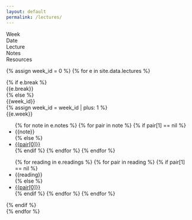 ```yaml
---
layout: default
permalink: /lectures/
---
```


<div class="week hrow">
    <div class="week_id">Week</div>
    <div class="date">Date</div>
	<div class="topic">Lecture</div>
    <div class="notes">Notes</div>
    <div class="readings">Resources</div>
</div>

{% assign week_id = 0 %}
{% for e in site.data.lectures %}
<div class="week {% cycle "odd", "even" %}">
    {% if e.break %}
        <div class="week_id"></div>
        <div class="date"></div>
        <div class="topic">{{e.break}}</div>
    {% else %}
        <div class="week_id">{{week_id}}</div>
        {% assign week_id = week_id | plus: 1 %}
        <div class="date"></div>
    	<div class="topic">{{e.week}}</div>
        <div class="notes">
                        <ul>
                            {% for note in e.notes %}
                                {% for pair in note %}
                                    {% if pair[1] == nil %}
                                        <li>{{note}}</li>
                                    {% else %}
                                        <li><a href="{{pair[1]}}">{{pair[0]}}</a></li>
                                    {% endif %}
                                {% endfor %}
        					{% endfor %}
                        </ul>
        </div>
        <div class="readings">
                        <ul>
                        {% for reading in e.readings %}
                            {% for pair in reading %}
                                {% if pair[1] == nil %}
                                    <li>{{reading}}</li>
                                {% else %}
                                    <li><a href="{{pair[1]}}">{{pair[0]}}</a></li>
                                {% endif %}
                            {% endfor %}
    					{% endfor %}
                        </ul>
        </div>
    {% endif %}
    
</div>
{% endfor %}

<script type="text/javascript">
   // make_schedule({{site.data.settings.first}},7,0);
   make_schedule(20180101,7,0);
</script>
